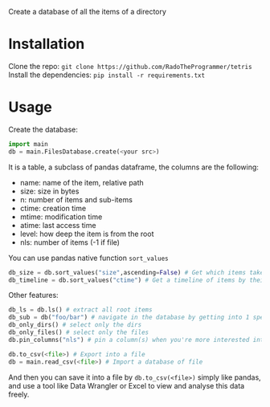 Create a database of all the items of a directory

# Installation
Clone the repo: `git clone https://github.com/RadoTheProgrammer/tetris`
Install the dependencies: `pip install -r requirements.txt`

# Usage
Create the database:
```python
import main
db = main.FilesDatabase.create(<your src>)
```
It is a table, a subclass of pandas dataframe, the columns are the following:
* name: name of the item, relative path
* size: size in bytes
* n: number of items and sub-items
* ctime: creation time
* mtime: modification time
* atime: last access time
* level: how deep the item is from the root
* nls: number of items (-1 if file)

You can use pandas native function `sort_values`

```python
db_size = db.sort_values("size",ascending=False) # Get which items takes the most place
db_timeline = db.sort_values("ctime") # Get a timeline of items by their creation date
```

Other features:
```python
db_ls = db.ls() # extract all root items
db_sub = db("foo/bar") # navigate in the database by getting into 1 specific item
db_only_dirs() # select only the dirs
db_only_files() # select only the files
db.pin_columns("nls") # pin a column(s) when you're more interested into a particular one

db.to_csv(<file>) # Export into a file
db = main.read_csv(<file>) # Import a database of file
```

And then you can save it into a file by `db.to_csv(<file>)` simply like pandas, and use a tool like Data Wrangler or Excel to view and analyse this data freely.
